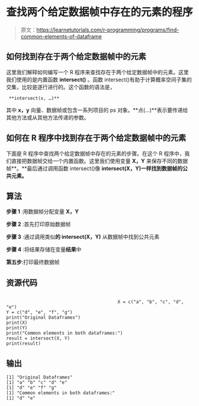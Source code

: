 # 查找两个给定数据帧中存在的元素的程序

> 原文：<https://learnetutorials.com/r-programming/programs/find-common-elements-of-dataframe>

## 如何找到存在于两个给定数据帧中的元素

这里我们解释如何编写一个 R 程序来查找存在于两个给定数据帧中的元素。这里我们使用的是内置函数 **intersect()** 。函数 intersect()有助于计算概率空间子集的交集，比较是逐行进行的。这个函数的语法是，

```
 **intersect(x, …)** 

```

其中 **x，y** 向量、数据帧或包含一系列项目的 ps 对象。**点(...)**表示要传递给其他方法或从其他方法传递的参数。

## 如何在 R 程序中找到存在于两个给定数据帧中的元素

下面是 R 程序中查找两个给定数据帧中存在的元素的步骤。在这个 R 程序中，我们直接把数据帧交给一个内置函数。这里我们使用变量 **X，Y** 来保存不同的数据帧**。**最后通过调用函数 intersect()像 **intersect(X，Y)一样找到数据帧的公共元素。**

## 算法

**步骤 1** :用数据帧分配变量 **X，Y**

**步骤 2** :首先打印原始数据帧

**步骤 3** :通过调用类似**的 intersect(X，Y)** 从数据帧中找到公共元素

**步骤 4** :将结果存储在变量**结果**中

**第五步**:打印最终数据帧

## 资源代码

```

                                          X = c("a", "b", "c", "d", "e")
Y = c("d", "e", "f", "g")
print("Original Dataframes")
print(X)
print(Y)
print("Common elements in both dataframes:")
result = intersect(X, Y)
print(result)

```

## 输出

```
[1] "Original Dataframes"
[1] "a" "b" "c" "d" "e"
[1] "d" "e" "f" "g"
[1] "Common elements in both dataframes:"
[1] "d" "e"
```